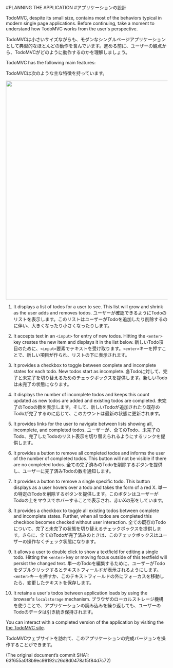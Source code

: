 #PLANNING THE APPLICATION
#アプリケーションの設計

TodoMVC, despite its small size, contains most of the behaviors typical in modern single page applications. Before continuing, take a moment to understand how TodoMVC works from the user's perspective.

TodoMVCは小さいサイズながらも、モダンなシングルページアプリケーションとして典型的なほとんどの動作を含んでいます。進める前に、ユーザーの観点から、TodoMVCがどのように動作するのかを理解しましょう。

TodoMVC has the following main features:

TodoMVCは次のような主な特徴を持っています。

<img src="http://emberjs.com/guides/getting-started/images/todo-mvc.png" width="680">

  1. It displays a list of todos for a user to see. This list will grow and shrink as the user adds and removes todos.
  ユーザーが確認できるようにTodoのリストを表示します。このリストはユーザーがTodoを追加したり削除するのに伴い、大きくなったり小さくなったりします。

  1. It accepts text in an `<input>` for entry of new todos. Hitting the `<enter>` key creates the new item and displays it in the list below.
  新しいTodo項目のために、`<input>`要素でテキストを受け取ります。`<enter>`キーを押すことで、新しい項目が作られ、リストの下に表示されます。

  1. It provides a checkbox to toggle between complete and incomplete states for each todo. New todos start as incomplete.
  各Todoに対して、完了と未完了を切り替えるためのチェックボックスを提供します。新しいTodoは未完了の状態になります。

  1. It displays the number of incomplete todos and keeps this count updated as new todos are added and existing todos are completed.
  未完了のTodoの数を表示します。そして、新しいTodoが追加されたり既存のTodoが完了するのに応じて、このカウントは最新の状態に更新されます。

  1. It provides links for the user to navigate between lists showing all, incomplete, and completed todos.
  ユーザーが、全てのTodo、未完了のTodo、完了したTodoのリスト表示を切り替えられるようにするリンクを提供します。

  1. It provides a button to remove all completed todos and informs the user of the number of completed todos. This button will not be visible if there are no completed todos.
  全ての完了済みのTodoを削除するボタンを提供し、ユーザーに完了済みTodoの数を通知します。

  1. It provides a button to remove a single specific todo. This button displays as a user hovers over a todo and takes the form of a red X.
  単一の特定のTodoを削除するボタンを提供します。このボタンはユーザーがTodoの上をマウスでホバーすることで表示され、赤いXの形をしています。

  1. It provides a checkbox to toggle all existing todos between complete and incomplete states. Further, when all todos are completed this checkbox becomes checked without user interaction.
  全ての既存のTodoについて、完了と未完了の状態を切り替えるチェックボックスを提供します。さらに、全てのTodoが完了済みのときは、このチェックボックスはユーザーの操作なくチェック状態になります。

  1. It allows a user to double click to show a textfield for editing a single todo. Hitting the `<enter>` key or moving focus outside of this textfield will persist the changed text.
  単一のTodoを編集するために、ユーザーがTodoをダブルクリックするとテキストフィールドが表示されるようにします。`<enter>`キーを押すか、このテキストフィールドの外にフォーカスを移動したら、変更したテキストを保存します。

  1. It retains a user's todos between application loads by using the browser's `localstorage` mechanism.
  ブラウザのローカルストレージ機構を使うことで、アプリケーションの読み込みを繰り返しても、ユーザーのTodoのデータは引き続き保持されます。

You can interact with a completed version of the application by visiting the [the TodoMVC site](http://addyosmani.github.com/todomvc/).

TodoMVCウェブサイトを訪れて、このアプリケーションの完成バージョンを操作することができます。

(The original document’s commit SHA1: 63f655a0f8b9ec99192c26d8d0478af5f84d7c72)